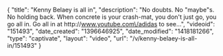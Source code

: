 {
    "title": "Kenny Belaey is all in",
    "description": "No doubts. No \"maybe\"s. No holding back. When concrete is your crash-mat, you don't just go, you go all in. Go all in at http:\/\/www.youtube.com\/adidas to see...",
    "videoid": "151493",
    "date_created": "1396646925",
    "date_modified": "1418181266",
    "type": "captivate",
    "layout": "video",
    "url": "\/v\/kenny-belaey-is-all-in\/151493"
}